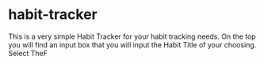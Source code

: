# habit-tracker

This is a very simple Habit Tracker for your habit tracking needs.
On the top you will find an input box that you will input the Habit Title of your choosing. Select TheF